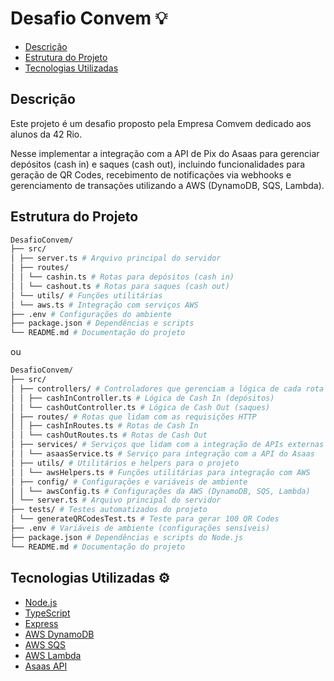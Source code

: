 # Desafio Convem 💡

- [Descrição](#descrição-do-projeto)
- [Estrutura do Projeto](#estrutura-do-projeto)
- [Tecnologias Utilizadas](#tecnologias-utilizadas)


## Descrição
Este projeto é um desafio proposto pela Empresa Comvem dedicado aos alunos da 42 Rio. 

Nesse implementar a integração com a API de Pix do Asaas para gerenciar depósitos (cash in) e saques (cash out), incluindo funcionalidades para geração de QR Codes, recebimento de notificações via webhooks e gerenciamento de transações utilizando a AWS (DynamoDB, SQS, Lambda).


## Estrutura do Projeto

```bash
DesafioConvem/ 
├── src/ 
│ ├── server.ts # Arquivo principal do servidor 
│ ├── routes/ 
│ │ └── cashin.ts # Rotas para depósitos (cash in) 
│ │ └── cashout.ts # Rotas para saques (cash out) 
│ └── utils/ # Funções utilitárias 
│ └── aws.ts # Integração com serviços AWS 
├── .env # Configurações do ambiente 
├── package.json # Dependências e scripts 
└── README.md # Documentação do projeto
```

ou

```bash
DesafioConvem/ 
├── src/ 
│ ├── controllers/ # Controladores que gerenciam a lógica de cada rota 
│ │ ├── cashInController.ts # Lógica de Cash In (depósitos) 
│ │ └── cashOutController.ts # Lógica de Cash Out (saques) 
│ ├── routes/ # Rotas que lidam com as requisições HTTP 
│ │ ├── cashInRoutes.ts # Rotas de Cash In 
│ │ └── cashOutRoutes.ts # Rotas de Cash Out 
│ ├── services/ # Serviços que lidam com a integração de APIs externas 
│ │ └── asaasService.ts # Serviço para integração com a API do Asaas 
│ ├── utils/ # Utilitários e helpers para o projeto 
│ │ └── awsHelpers.ts # Funções utilitárias para integração com AWS 
│ ├── config/ # Configurações e variáveis de ambiente 
│ │ └── awsConfig.ts # Configurações da AWS (DynamoDB, SQS, Lambda) 
│ └── server.ts # Arquivo principal do servidor 
├── tests/ # Testes automatizados do projeto 
│ └── generateQRCodesTest.ts # Teste para gerar 100 QR Codes 
├── .env # Variáveis de ambiente (configurações sensíveis) 
├── package.json # Dependências e scripts do Node.js 
└── README.md # Documentação do projeto
```

## Tecnologias Utilizadas ⚙️

- [Node.js](https://nodejs.org/)
- [TypeScript](https://www.typescriptlang.org/)
- [Express](https://expressjs.com/)
- [AWS DynamoDB](https://aws.amazon.com/dynamodb/)
- [AWS SQS](https://aws.amazon.com/sqs/)
- [AWS Lambda](https://aws.amazon.com/lambda/)
- [Asaas API](https://asaas.com/)




